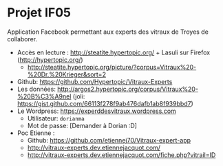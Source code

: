# Projet IF05

Application Facebook permettant aux experts des vitraux de Troyes de collaborer.

- Accès en lecture : http://steatite.hypertopic.org/ + Lasuli sur Firefox (http://hypertopic.org/)
  - http://steatite.hypertopic.org/picture/?corpus=Vitraux%20-%20Dr.%20Krieger&sort=2
- Github: https://github.com/Hypertopic/Vitraux-Experts
- Les données: http://argos2.hypertopic.org/corpus/Vitraux%20-%20B%C3%A9nel (joli: https://gist.github.com/66113f278f9ab476dafb1ab8f939bbd7)
- Le Wordpress: https://experddesvitraux.wordpress.com
  - Utilisateur: `dorianma`
  - Mot de passe: [Demander à Dorian :D]
- Poc Etienne :
  - Github: https://github.com/etiennej70/Vitraux-expert-app
  - http://vitraux-experts.dev.etiennejacquot.com/
  - http://vitraux-experts.dev.etiennejacquot.com/fiche.php?vitrail=ID
